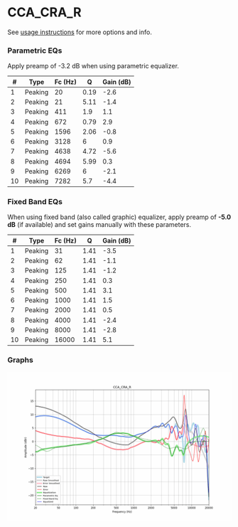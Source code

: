 # CCA_CRA_R
See [usage instructions](https://github.com/jaakkopasanen/AutoEq#usage) for more options and info.

### Parametric EQs
Apply preamp of -3.2 dB when using parametric equalizer.

|   # | Type    |   Fc (Hz) |    Q |   Gain (dB) |
|-----|---------|-----------|------|-------------|
|   1 | Peaking |        20 | 0.19 |        -2.6 |
|   2 | Peaking |        21 | 5.11 |        -1.4 |
|   3 | Peaking |       411 | 1.9  |         1.1 |
|   4 | Peaking |       672 | 0.79 |         2.9 |
|   5 | Peaking |      1596 | 2.06 |        -0.8 |
|   6 | Peaking |      3128 | 6    |         0.9 |
|   7 | Peaking |      4638 | 4.72 |        -5.6 |
|   8 | Peaking |      4694 | 5.99 |         0.3 |
|   9 | Peaking |      6269 | 6    |        -2.1 |
|  10 | Peaking |      7282 | 5.7  |        -4.4 |

### Fixed Band EQs
When using fixed band (also called graphic) equalizer, apply preamp of **-5.0 dB** (if available) and set gains manually with these parameters.

|   # | Type    |   Fc (Hz) |    Q |   Gain (dB) |
|-----|---------|-----------|------|-------------|
|   1 | Peaking |        31 | 1.41 |        -3.5 |
|   2 | Peaking |        62 | 1.41 |        -1.1 |
|   3 | Peaking |       125 | 1.41 |        -1.2 |
|   4 | Peaking |       250 | 1.41 |         0.3 |
|   5 | Peaking |       500 | 1.41 |         3.1 |
|   6 | Peaking |      1000 | 1.41 |         1.5 |
|   7 | Peaking |      2000 | 1.41 |         0.5 |
|   8 | Peaking |      4000 | 1.41 |        -2.4 |
|   9 | Peaking |      8000 | 1.41 |        -2.8 |
|  10 | Peaking |     16000 | 1.41 |         5.1 |

### Graphs
![](./CCA_CRA_R.png)
